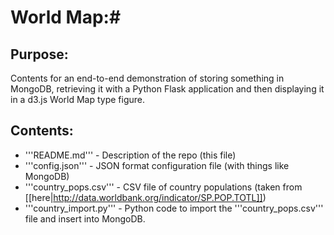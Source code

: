 # World Map:#

## Purpose: ##

Contents for an end-to-end demonstration of storing something in MongoDB, retrieving it with a Python Flask application and then displaying it in a d3.js World Map type figure.

## Contents: ##

* '''README.md''' - Description of the repo (this file)
* '''config.json''' - JSON format configuration file (with things like MongoDB)
* '''country_pops.csv''' - CSV file of country populations (taken from [[here|http://data.worldbank.org/indicator/SP.POP.TOTL]])
* '''country_import.py''' - Python code to import the '''country_pops.csv''' file and insert into MongoDB.
